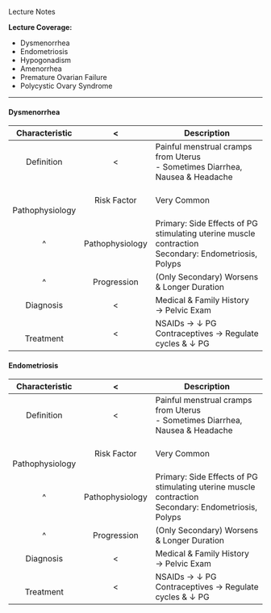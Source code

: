 Lecture Notes

**Lecture Coverage:**
- Dysmenorrhea
- Endometriosis
- Hypogonadism
- Amenorrhea
- Premature Ovarian Failure
- Polycystic Ovary Syndrome

---
#### **Dysmenorrhea**

|     Characteristic      |        <        | Description                                                                                            |
| :---------------------: | :-------------: | ------------------------------------------------------------------------------------------------------ |
|       Definition        |        <        | Painful menstrual cramps from Uterus<br>- Sometimes Diarrhea, Nausea & Headache                        |
| <br><br>Pathophysiology |   Risk Factor   | Very Common                                                                                            |
|            ^            | Pathophysiology | Primary: Side Effects of PG stimulating uterine muscle contraction<br>Secondary: Endometriosis, Polyps |
|            ^            |   Progression   | (Only Secondary) Worsens & Longer Duration                                                             |
|        Diagnosis        |        <        | Medical & Family History → Pelvic Exam                                                                 |
|      <br>Treatment      |        <        | NSAIDs → ↓ PG<br>Contraceptives → Regulate cycles & ↓ PG                                               |


#### **Endometriosis**

|     Characteristic      |        <        | Description                                                                                            |
| :---------------------: | :-------------: | ------------------------------------------------------------------------------------------------------ |
|       Definition        |        <        | Painful menstrual cramps from Uterus<br>- Sometimes Diarrhea, Nausea & Headache                        |
| <br><br>Pathophysiology |   Risk Factor   | Very Common                                                                                            |
|            ^            | Pathophysiology | Primary: Side Effects of PG stimulating uterine muscle contraction<br>Secondary: Endometriosis, Polyps |
|            ^            |   Progression   | (Only Secondary) Worsens & Longer Duration                                                             |
|        Diagnosis        |        <        | Medical & Family History → Pelvic Exam                                                                 |
|      <br>Treatment      |        <        | NSAIDs → ↓ PG<br>Contraceptives → Regulate cycles & ↓ PG                                               |
